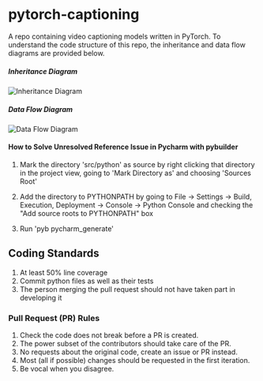 # pytorch-captioning

A repo containing video captioning models written in PyTorch. To understand the code structure of this repo, the inheritance and data flow diagrams are provided below.

##### Inheritance Diagram
![Inheritance Diagram](https://github.com/TwentyBN/pytorch-captioning/blob/readme/images/Inheritance_Diagram.jpg?raw=true "Inheritance Diagram")

##### Data Flow Diagram 
![Data Flow Diagram](https://github.com/TwentyBN/pytorch-captioning/blob/readme/images/Data_Flow_Diagram.jpg?raw=true "Data Flow Diagram")

#### How to Solve Unresolved Reference Issue in Pycharm with pybuilder

1. Mark the directory 'src/python' as source by right clicking that directory in the project view, going to 'Mark Directory as' and choosing 'Sources Root'

2. Add the directory to PYTHONPATH by going to File -> Settings -> Build, Execution, Deployment -> Console -> Python Console and checking the "Add source roots to PYTHONPATH" box

3. Run 'pyb pycharm\_generate'   

## Coding Standards

1. At least 50% line coverage
2. Commit python files as well as their tests
3. The person merging the pull request should not have taken part in developing it

### Pull Request (PR) Rules

1. Check the code does not break before a PR is created.
2. The power subset of the contributors should take care of the PR.
3. No requests about the original code, create an issue or PR instead.
4. Most (all if possible) changes should be requested in the first iteration.
5. Be vocal when you disagree.
